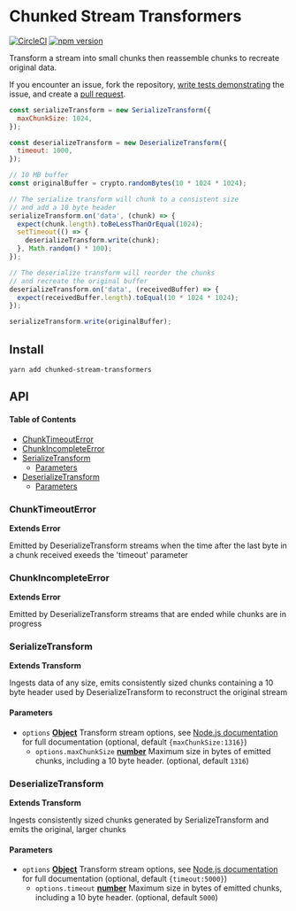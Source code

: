 # Chunked Stream Transformers

[![CircleCI](https://circleci.com/gh/bunchtogether/chunked-stream-transformers.svg?style=svg)](https://circleci.com/gh/bunchtogether/chunked-stream-transformers) [![npm version](https://badge.fury.io/js/chunked-stream-transformers.svg)](http://badge.fury.io/js/chunked-stream-transformers)

Transform a stream into small chunks then reassemble chunks to recreate original data.

If you encounter an issue, fork the repository, [write tests demonstrating](https://github.com/bunchtogether/chunked-stream-transformers/tree/master/tests) the issue, and create a [pull request](https://github.com/bunchtogether/chunked-stream-transformers).

```js
const serializeTransform = new SerializeTransform({
  maxChunkSize: 1024,
});

const deserializeTransform = new DeserializeTransform({
  timeout: 1000,
});

// 10 MB buffer
const originalBuffer = crypto.randomBytes(10 * 1024 * 1024);

// The serialize transform will chunk to a consistent size
// and add a 10 byte header
serializeTransform.on('data', (chunk) => {
  expect(chunk.length).toBeLessThanOrEqual(1024);
  setTimeout(() => {
    deserializeTransform.write(chunk);
  }, Math.random() * 100);
});

// The deserialize transform will reorder the chunks
// and recreate the original buffer
deserializeTransform.on('data', (receivedBuffer) => {
  expect(receivedBuffer.length).toEqual(10 * 1024 * 1024);
});

serializeTransform.write(originalBuffer);
```

## Install

`yarn add chunked-stream-transformers`

## API

<!-- Generated by documentation.js. Update this documentation by updating the source code. -->

#### Table of Contents

-   [ChunkTimeoutError](#chunktimeouterror)
-   [ChunkIncompleteError](#chunkincompleteerror)
-   [SerializeTransform](#serializetransform)
    -   [Parameters](#parameters)
-   [DeserializeTransform](#deserializetransform)
    -   [Parameters](#parameters-1)

### ChunkTimeoutError

**Extends Error**

Emitted by DeserializeTransform streams when the time after the last
byte in a chunk received exeeds the 'timeout' parameter

### ChunkIncompleteError

**Extends Error**

Emitted by DeserializeTransform streams that are ended while chunks are
in progress

### SerializeTransform

**Extends Transform**

Ingests data of any size, emits consistently sized chunks containing
a 10 byte header used by DeserializeTransform to reconstruct the original
stream

#### Parameters

-   `options` **[Object](https://developer.mozilla.org/docs/Web/JavaScript/Reference/Global_Objects/Object)** Transform stream options, see [Node.js documentation](https://nodejs.org/api/stream.html#stream_class_stream_transform) for full documentation (optional, default `{maxChunkSize:1316}`)
    -   `options.maxChunkSize` **[number](https://developer.mozilla.org/docs/Web/JavaScript/Reference/Global_Objects/Number)** Maximum size in bytes of emitted chunks, including a 10 byte header. (optional, default `1316`)

### DeserializeTransform

**Extends Transform**

Ingests consistently sized chunks generated by SerializeTransform
and emits the original, larger chunks

#### Parameters

-   `options` **[Object](https://developer.mozilla.org/docs/Web/JavaScript/Reference/Global_Objects/Object)** Transform stream options, see [Node.js documentation](https://nodejs.org/api/stream.html#stream_class_stream_transform) for full documentation (optional, default `{timeout:5000}`)
    -   `options.timeout` **[number](https://developer.mozilla.org/docs/Web/JavaScript/Reference/Global_Objects/Number)** Maximum size in bytes of emitted chunks, including a 10 byte header. (optional, default `5000`)
